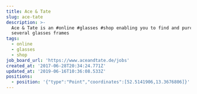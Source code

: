 ```yaml
---
title: Ace & Tate
slug: ace-tate
description: >-
  Ace & Tate is an #online #glasses #shop enabling you to find and purchase
  several glasses frames
tags:
  - online
  - glasses
  - shop
job_board_url: 'https://www.aceandtate.de/jobs'
created_at: '2017-06-28T20:34:24.771Z'
updated_at: '2019-06-16T10:36:08.533Z'
positions:
  - position: '{"type":"Point","coordinates":[52.5141906,13.3676806]}'
---
```


